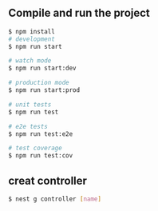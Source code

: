 ## Compile and run the project

```bash
$ npm install
# development
$ npm run start

# watch mode
$ npm run start:dev

# production mode
$ npm run start:prod

# unit tests
$ npm run test

# e2e tests
$ npm run test:e2e

# test coverage
$ npm run test:cov
```

## creat controller

```bash
$ nest g controller [name]
```

